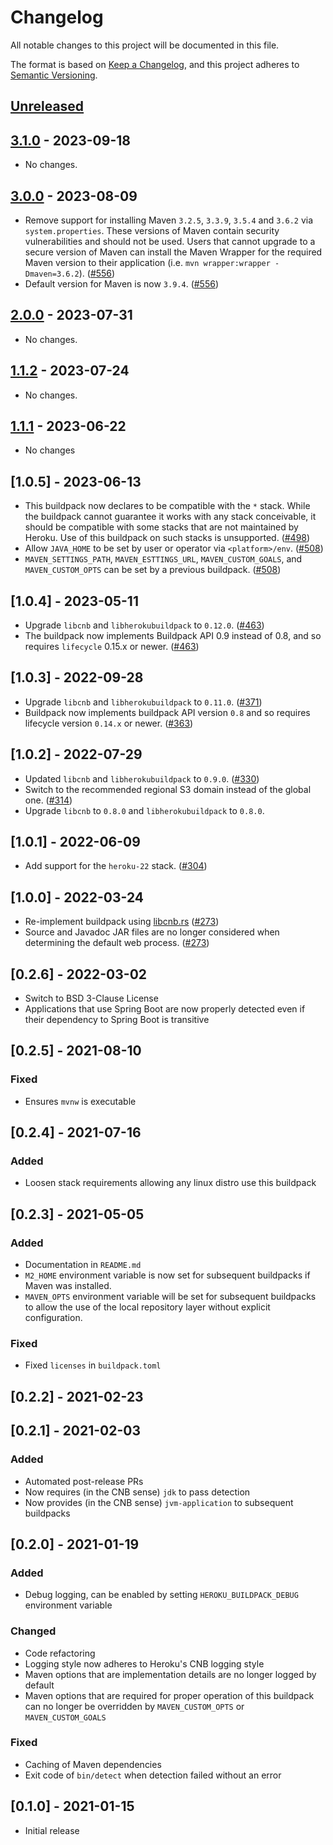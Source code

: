 # Changelog

All notable changes to this project will be documented in this file.

The format is based on [Keep a Changelog](https://keepachangelog.com/en/1.1.0/),
and this project adheres to [Semantic Versioning](https://semver.org/spec/v2.0.0.html).

## [Unreleased]

## [3.1.0] - 2023-09-18

- No changes.

## [3.0.0] - 2023-08-09

- Remove support for installing Maven `3.2.5`, `3.3.9`, `3.5.4` and `3.6.2` via `system.properties`. These versions of Maven contain security vulnerabilities and should not be used. Users that cannot upgrade to a secure version of Maven can install the Maven Wrapper for the required Maven version to their application (i.e. `mvn wrapper:wrapper -Dmaven=3.6.2`). ([#556](https://github.com/heroku/buildpacks-jvm/pull/556))
- Default version for Maven is now `3.9.4`. ([#556](https://github.com/heroku/buildpacks-jvm/pull/556))

## [2.0.0] - 2023-07-31

- No changes.

## [1.1.2] - 2023-07-24

- No changes.

## [1.1.1] - 2023-06-22

- No changes

## [1.0.5] - 2023-06-13

* This buildpack now declares to be compatible with the `*` stack. While the buildpack cannot guarantee it works with any stack conceivable, it should be compatible with some stacks that are not maintained by Heroku. Use of this buildpack on such stacks is unsupported. ([#498](https://github.com/heroku/buildpacks-jvm/pull/498))
* Allow `JAVA_HOME` to be set by user or operator via `<platform>/env`. ([#508](https://github.com/heroku/buildpacks-jvm/pull/508))
* `MAVEN_SETTINGS_PATH`, `MAVEN_ESTTINGS_URL`, `MAVEN_CUSTOM_GOALS`, and `MAVEN_CUSTOM_OPTS` can be set by a previous buildpack. ([#508](https://github.com/heroku/buildpacks-jvm/pull/508))

## [1.0.4] - 2023-05-11

* Upgrade `libcnb` and `libherokubuildpack` to `0.12.0`. ([#463](https://github.com/heroku/buildpacks-jvm/pull/463))
* The buildpack now implements Buildpack API 0.9 instead of 0.8, and so requires `lifecycle` 0.15.x or newer. ([#463](https://github.com/heroku/buildpacks-jvm/pull/463))

## [1.0.3] - 2022-09-28

* Upgrade `libcnb` and `libherokubuildpack` to `0.11.0`. ([#371](https://github.com/heroku/buildpacks-jvm/pull/371))
* Buildpack now implements buildpack API version `0.8` and so requires lifecycle version `0.14.x` or newer. ([#363](https://github.com/heroku/buildpacks-jvm/pull/363))

## [1.0.2] - 2022-07-29

* Updated `libcnb` and `libherokubuildpack` to `0.9.0`. ([#330](https://github.com/heroku/buildpacks-jvm/pull/330))
* Switch to the recommended regional S3 domain instead of the global one. ([#314](https://github.com/heroku/buildpacks-jvm/pull/314))
* Upgrade `libcnb` to `0.8.0` and `libherokubuildpack` to `0.8.0`.

## [1.0.1] - 2022-06-09

* Add support for the `heroku-22` stack. ([#304](https://github.com/heroku/buildpacks-jvm/pull/304))

## [1.0.0] - 2022-03-24

* Re-implement buildpack using [libcnb.rs](https://github.com/heroku/libcnb.rs) ([#273](https://github.com/heroku/buildpacks-jvm/pull/273))
* Source and Javadoc JAR files are no longer considered when determining the default web process. ([#273](https://github.com/heroku/buildpacks-jvm/pull/273))

## [0.2.6] - 2022-03-02

* Switch to BSD 3-Clause License
* Applications that use Spring Boot are now properly detected even if their dependency to Spring Boot is transitive

## [0.2.5] - 2021-08-10

### Fixed
* Ensures `mvnw` is executable

## [0.2.4] - 2021-07-16

### Added
* Loosen stack requirements allowing any linux distro use this buildpack

## [0.2.3] - 2021-05-05

### Added
* Documentation in `README.md`
* `M2_HOME` environment variable is now set for subsequent buildpacks if Maven was installed.
* `MAVEN_OPTS` environment variable will be set for subsequent buildpacks to allow the use of the local
  repository layer without explicit configuration.

### Fixed
* Fixed `licenses` in `buildpack.toml`

## [0.2.2] - 2021-02-23

## [0.2.1] - 2021-02-03

### Added
* Automated post-release PRs
* Now requires (in the CNB sense) `jdk` to pass detection
* Now provides (in the CNB sense) `jvm-application` to subsequent buildpacks

## [0.2.0] - 2021-01-19

### Added
* Debug logging, can be enabled by setting `HEROKU_BUILDPACK_DEBUG` environment variable

### Changed
* Code refactoring
* Logging style now adheres to Heroku's CNB logging style
* Maven options that are implementation details are no longer logged by default
* Maven options that are required for proper operation of this buildpack can no longer be overridden by
  `MAVEN_CUSTOM_OPTS` or `MAVEN_CUSTOM_GOALS`

### Fixed
* Caching of Maven dependencies
* Exit code of `bin/detect` when detection failed without an error

## [0.1.0] - 2021-01-15

* Initial release

[unreleased]: https://github.com/heroku/buildpacks-jvm/compare/v3.1.0...HEAD
[3.1.0]: https://github.com/heroku/buildpacks-jvm/compare/v3.0.0...v3.1.0
[3.0.0]: https://github.com/heroku/buildpacks-jvm/compare/v2.0.0...v3.0.0
[2.0.0]: https://github.com/heroku/buildpacks-jvm/compare/v1.1.2...v2.0.0
[1.1.2]: https://github.com/heroku/buildpacks-jvm/compare/v1.1.1...v1.1.2
[1.1.1]: https://github.com/heroku/buildpacks-jvm/releases/tag/v1.1.1
